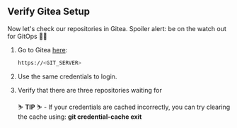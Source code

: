## Verify Gitea Setup

Now let's check our repositories in Gitea. Spoiler alert: be on the watch out for GitOps 🦄🔥


1. Go to Gitea [here](https://<GIT_SERVER>):

    ```bash
    https://<GIT_SERVER>
    ```

2. Use the same credentials to login.

3. Verify that there are three repositories waiting for 

    <p class="tip">
    ⛷️ <b>TIP</b> ⛷️ - If your credentials are cached incorrectly, you can try clearing the cache using: <strong>git credential-cache exit</strong>
    </p> 